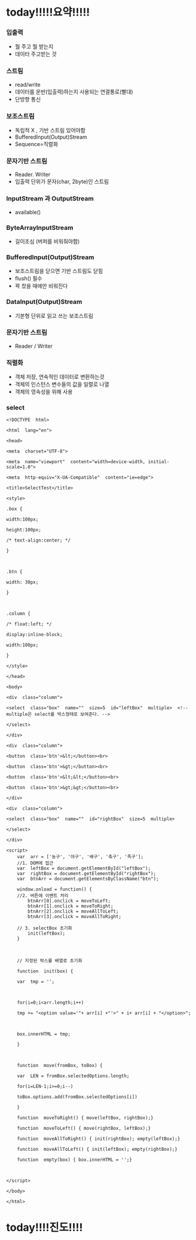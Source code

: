 

# today!!!!!요약!!!!!

### 입출력

- 뭘 주고 뭘 받는지
- 데이터 주고받는 것

### 스트림

- read/write 
- 데이터를 운반(입출력)하는지 사용되는 연결통로(빨대)
- 단방향 통신

### 보조스트림

- 독립적 X , 기반 스트림 있어야함
- BufferedInput(Output)Stream
- Sequence=직렬화

### 문자기반 스트림

- Reader. Writer
- 입출력 단위가 문자(char, 2byte)인 스트림


### InputStream 과 OutputStream

- available()

### ByteArrayInputStream

- 길이조심 (버퍼를 비워줘야함)

### BufferedInput(Output)Stream

- 보조스트림을 닫으면 기반 스트림도 닫힘
- flush() 필수
- 꽉 찼을 때에만 비워진다

### DataInput(Output)Stream

- 기본형 단위로 읽고 쓰는 보조스트림


### 문자기반 스트림

- Reader / Writer

### 직렬화

- 객체 저장, 연속적인 데이터로 변환하는것
- 객체의 인스턴스 변수들의 값을 일렬로 나열
- 객체의 영속성을 위해 사용

### select
```
<!DOCTYPE  html>

<html  lang="en">

<head>

<meta  charset="UTF-8">

<meta  name="viewport"  content="width=device-width, initial-scale=1.0">

<meta  http-equiv="X-UA-Compatible"  content="ie=edge">

<title>SelectTest</title>

<style>

.box {

width:100px;

height:100px;

/* text-align:center; */

}

  

.btn {

width: 30px;

}

  

.column {

/* float:left; */

display:inline-block;

width:100px;

}

</style>

</head>

<body>

<div  class="column">

<select  class="box"  name=""  size=5  id="leftBox"  multiple>  <!-- multiple은 select를 박스형태로 보여준다. -->

</select>

</div>

<div  class="column">

<button  class='btn'>&lt;</button><br>

<button  class='btn'>&gt;</button><br>

<button  class='btn'>&lt;&lt;</button><br>

<button  class='btn'>&gt;&gt;</button><br>

</div>

<div  class="column">

<select  class="box"  name=""  id="rightBox"  size=5  multiple>

</select>

</div>

<script>
	var  arr = ['농구', '야구', '배구', '축구', '족구'];
	//1. DOM에 접근
	var  leftBox = document.getElementById("leftBox");
	var  rightBox = document.getElementById("rightBox");
	var  btnArr = document.getElementsByClassName("btn");

	window.onload = function() {
	//2. 버튼에 이벤트 처리
		btnArr[0].onclick = moveToLeft;
		btnArr[1].onclick = moveToRight;
		btnArr[2].onclick = moveAllToLeft;
		btnArr[3].onclick = moveAllToRight;

	// 3. selectBox 초기화
		init(leftBox);
	}

	  

	// 지정된 박스를 배열로 초기화

	function  init(box) {

	var  tmp = '';

	  

	for(i=0;i<arr.length;i++)

	tmp += "<option value='"+ arr[i] +"'>" + i+ arr[i] + "</option>";

	  

	box.innerHTML = tmp;

	}

	  

	function  move(fromBox, toBox) {

	var  LEN = fromBox.selectedOptions.length;

	for(i=LEN-1;i>=0;i--)

	toBox.options.add(fromBox.selectedOptions[i])

	}

	function  moveToRight() { move(leftBox, rightBox);}

	function  moveToLeft() { move(rightBox, leftBox);}

	function  moveAllToRight() { init(rightBox); empty(leftBox);}

	function  moveAllToLeft() { init(leftBox); empty(rightBox);}

	function  empty(box) { box.innerHTML = '';}

  

</script>

</body>

</html>
```
# today!!!!진도!!!!
<!--stackedit_data:
eyJoaXN0b3J5IjpbLTMxMzEyOTAyOSwtMTIzMTE3MTI5OCwtMT
M2MTY4NzQ3MiwxMjI1NjcyMzY3LC0xNjc5NDEyMDc5XX0=
-->
